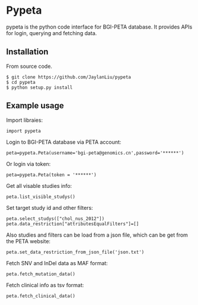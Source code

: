 # Pypeta
pypeta is the python code interface for BGI-PETA database. It provides APIs for login, querying and fetching data.

## Installation
From source code.
```
$ git clone https://github.com/JaylanLiu/pypeta
$ cd pypeta
$ python setup.py install 
```

## Example usage
Import libraies:
```
import pypeta
```

Login to BGI-PETA database via PETA account:
```
peta=pypeta.Peta(username='bgi-peta@genomics.cn',password='******')
```
Or login via token:
```
peta=pypeta.Peta(token = '******')
```

Get all visable studies info:
```
peta.list_visible_studys()
```

Set target study id and other filters:
```
peta.select_studys(["chol_nus_2012"])
peta.data_restriction["attributesEqualFilters"]=[]
```

Also studies and filters can be load from a json file, which can be get from the PETA website:
```
peta.set_data_restriction_from_json_file('json.txt')
```

Fetch SNV and InDel data as MAF format:
```
peta.fetch_mutation_data()
```

Fetch clinical info as tsv format:
```
peta.fetch_clinical_data()
```